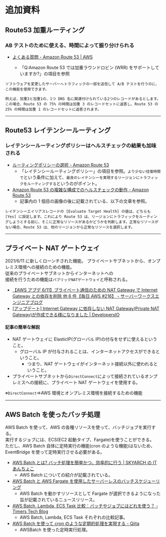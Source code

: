 # 追加資料

## Route53 加重ルーティング

### AB テストのために使える、時間によって振り分けられる

-   [よくある質問 - Amazon Route 53 | AWS](https://aws.amazon.com/jp/route53/faqs/)

    -   「Q:Amazon Route 53 では加重ラウンドロビン (WRR) をサポートしていますか?」の項目を参照

```
ソフトウェアを変更したサーバーへトラフィックの一部を送信して A/B テストを行うのに、この機能を使用できます。
```

```
例えば、加重3と加重1の、1つ DNS 名に関連付けられている2つのレコードがあるとします。この場合、Route 53 の 75% の時間は加重 3 のレコードセットに返答し、Route 53 の 25% の時間は加重 1 のレコードセットに返答されます。
```

---

## Route53 レイテンシールーティング

### レイテンシールーティングポリシーはヘルスチェックの結果も加味される

-   [ルーティングポリシーの選択 - Amazon Route 53](https://docs.aws.amazon.com/ja_jp/Route53/latest/DeveloperGuide/routing-policy.html)
    -   「レイテンシールーティングポリシー」の項目を参照。`より少ない往復時間で`という条件に加えて、`最良のレイテンシーを実現するリージョンにトラフィックをルーティングする`というのがポイント。
-   [Amazon Route 53 の複雑な構成でのヘルスチェックの動作 - Amazon Route 53](https://docs.aws.amazon.com/ja_jp/Route53/latest/DeveloperGuide/dns-failover-complex-configs.html)
    -   記事内の 1 個目の画像の後に記載されている、以下の文章を参照。

```
レイテンシーエイリアスレコードの [Evaluate Target Health] の値は、どちらも [Yes] に設定します。これにより Route 53 は、リージョンにトラフィックをルーティングしようとする前に、そこに正常なリソースがあるかどうかを判断します。正常なリソースがない場合、Route 53 は、他のリージョンから正常なリソースを選択します。
```

---

## プライベート NAT ゲートウェイ

2021/6/11 に新しくローンチされた機能。
プライベートサブネットから、オンプレミス環境への接続のための機能。  
従来のプライベートサブネットからインターネットへの  
接続を行うための機能は`パブリックNATゲートウェイ`と呼称される。

-   [【AWS アプデ 6/11】プライベート通信のための NAT Gateway で Internet Gateway との依存を削除 他 6 件【毎日 AWS #216】 - サーバーワークスエンジニアブログ](https://blog.serverworks.co.jp/aws-update-2021-06-11)
-   [[アップデート] Internet Gateway に依存しない NAT Gateway(Private NAT Gateway)が作成できる様になりました | DevelopersIO](https://dev.classmethod.jp/articles/nat-gateway-supports-private-nat-gateway/)

#### 記事の簡単な解説

-   NAT ゲートウェイに ElasticIP(グローバル IP)の付与をせずに使えるということ。
    -   グローバル IP が付与されることは、インターネットアクセスができるということ。
        -   つまり、NAT ゲートウェイがインターネット接続以外に使われるということ。
-   プライベートサブネットから`DirectConnect`によって接続されているオンプレミスへの接続に、プライベート NAT ゲートウェイを使用する。

※`DirectConnect`⇒AWS 環境とオンプレミス環境を接続するための機能

---

## AWS Batch を使ったバッチ処理

AWS Batch を使って、AWS の各種リソースを使って、バッチジョブを実行する。  
実行するジョブには、ECS(EC2 起動タイプ、Fargate)を使うことができる。  
ただし、AWS Batch 自体に定時実行の機能(cron のような機能)はないため、EventBridge を使って定時実行させる必要がある。

-   [AWS Batch とは? バッチ処理を簡単かつ、効率的に行う | SKYARCH の IT あんちょこ](https://www.skyarch.net/column/awsbatch/)
    -   AWS Batch についての紹介が記載されている。
-   [AWS Batch と AWS Fargate を使用したサーバーレスのバッチスケジューリング](https://aws.amazon.com/jp/about-aws/whats-new/2020/12/severless-batch-scheduling-with-aws-batch-and-aws-fargate/)
    -   AWS Batch を動かすリソースとして Fargate が選択できるようになった旨が記載されているニュースリリース。
-   [AWS Batch, Lambda, ECS Task 比較：バッチやジョブにはどれを使う？ - Timers Tech Blog](https://techblog.timers-inc.com/entry/2019/08/06/aws-batch-lambda-ecs-comparison)
    -   AWS Batch, Lambda, ECS Task それぞれの比較記事。
-   [AWS Batch を使って cron のような定期的処理を実現する - Qiita](https://qiita.com/tsukasa1301/items/8bd927eaa928ff981414#cloudwatch%E3%81%A7%E5%AE%9A%E6%9C%9F%E7%9A%84%E5%AE%9F%E8%A1%8C)
    -   AWSBatch を使った定時実行処理。
